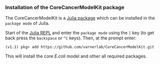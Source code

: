 ### Installation of the CoreCancerModelKit package
The CoreCancerModelKit is a [Julia package](https://docs.julialang.org/en/v1/stdlib/Pkg/index.html) which can be installed in the ``package mode`` of Julia.

Start of the [Julia REPL](https://docs.julialang.org/en/v1/stdlib/REPL/index.html) and enter the ``package mode`` using the ``]`` key (to get back press the ``backspace`` or ``^C`` keys). Then, at the prompt enter:

    (v1.1) pkg> add https://github.com/varnerlab/CoreCancerModelKit.git

This will install the core _E.coli_ model and other all required packages.

